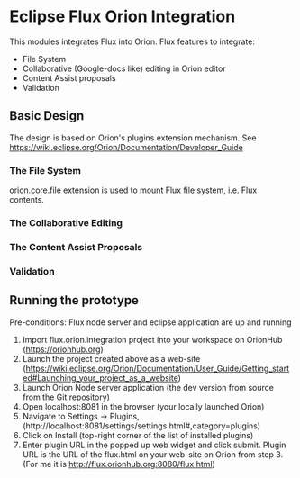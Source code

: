 # Eclipse Flux Orion Integration

  This modules integrates Flux into Orion. Flux features to integrate:
  * File System
  * Collaborative (Google-docs like) editing in Orion editor
  * Content Assist proposals
  * Validation

## Basic Design

The design is based on Orion's plugins extension mechanism. See https://wiki.eclipse.org/Orion/Documentation/Developer_Guide

### The File System

orion.core.file extension is used to mount Flux file system, i.e. Flux contents.

### The Collaborative Editing

### The Content Assist Proposals

### Validation
  
## Running the prototype

Pre-conditions: Flux node server and eclipse application are up and running
	
1. Import flux.orion.integration project into your workspace on OrionHub (https://orionhub.org)
2. Launch the project created above as a web-site (https://wiki.eclipse.org/Orion/Documentation/User_Guide/Getting_started#Launching_your_project_as_a_website)
3. Launch Orion Node server application (the dev version from source from the Git repository)
4. Open localhost:8081 in the browser (your locally launched Orion)
5. Navigate to Settings -> Plugins, (http://localhost:8081/settings/settings.html#,category=plugins)
6. Click on Install (top-right corner of the list of installed plugins)
7. Enter plugin URL in the popped up web widget and click submit. Plugin URL is the URL of the flux.html on your web-site on Orion from step 3. (For me it is http://flux.orionhub.org:8080/flux.html)
  

